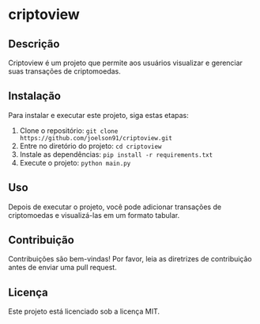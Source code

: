 # criptoview

## Descrição

Criptoview é um projeto que permite aos usuários visualizar e gerenciar suas transações de criptomoedas.

## Instalação

Para instalar e executar este projeto, siga estas etapas:

1. Clone o repositório: `git clone https://github.com/joelson91/criptoview.git`
2. Entre no diretório do projeto: `cd criptoview`
3. Instale as dependências: `pip install -r requirements.txt`
4. Execute o projeto: `python main.py`

## Uso

Depois de executar o projeto, você pode adicionar transações de criptomoedas e visualizá-las em um formato tabular.

## Contribuição

Contribuições são bem-vindas! Por favor, leia as diretrizes de contribuição antes de enviar uma pull request.

## Licença

Este projeto está licenciado sob a licença MIT.
